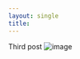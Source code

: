 ```yaml
---
layout: single
title: 
---
```

Third post
![image](/test/assets/images/3953273590_704e3899d5_m.jpg)
